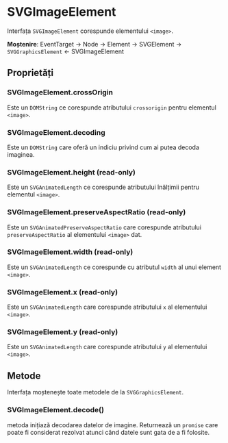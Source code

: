 #  SVGImage​Element

Interfața `SVGImage​Element` corespunde elementului `<image>`.

**Moștenire**:
EventTarget -> Node -> Element -> SVGElement -> `SVGGraphicsElement` <- SVGImageElement

## Proprietăți

### SVGImageElement.crossOrigin

Este un `DOMString` ce corespunde atributului `crossorigin` pentru elementul `<image>`.

### SVGImageElement.decoding

Este un `DOMString` care oferă un indiciu privind cum ai putea decoda imaginea.

### SVGImageElement.height (read-only)

Este un `SVGAnimatedLength` ce corespunde atributului înălțimii pentru elementul `<image>`.

### SVGImageElement.preserveAspectRatio (read-only)

Este un `SVGAnimatedPreserveAspectRatio` care corespunde atributului `preserveAspectRatio` al elementului `<image>` dat.

### SVGImageElement.width (read-only)

Este un `SVGAnimatedLength` ce corespunde cu atributul `width` al unui element `<image>`.

### SVGImageElement.x (read-only)

Este un `SVGAnimatedLength` care corespunde atributului `x` al elementului `<image>`.

### SVGImageElement.y (read-only)

Este un `SVGAnimatedLength` care corespunde atributului `y` al elementului `<image>`.

## Metode

Interfața moștenește toate metodele de la `SVGGraphicsElement`.

### SVGImageElement.decode()

metoda inițiază decodarea datelor de imagine. Returnează un `promise` care poate fi considerat rezolvat atunci când datele sunt gata de a fi folosite.
